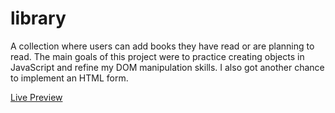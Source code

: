 # library
A collection where users can add books they have read or are planning to read. The main goals of this project were to practice creating objects in JavaScript and refine my DOM manipulation skills. I also got another chance to implement an HTML form.

[Live Preview](alexrnguyen.github.io/library/)

